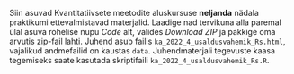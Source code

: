 Siin asuvad Kvantitatiivsete meetodite aluskursuse **neljanda** nädala praktikumi ettevalmistavad materjalid. Laadige nad tervikuna alla paremal ülal asuva rohelise nupu *Code* alt, valides *Download ZIP* ja pakkige oma arvutis zip-fail lahti. Juhend asub failis `ka_2022_4_usaldusvahemik_Rs.html`, vajalikud andmefailid on kaustas `data`. Juhendmaterjali tegevuste kaasa tegemiseks saate kasutada skriptifaili `ka_2022_4_usaldusvahemik_Rs.R`.
